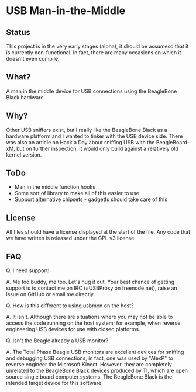 USB Man-in-the-Middle
=====================

Status
------
This project is in the very early stages (alpha), it should be assumesd that it
is currently non-functional. In fact, there are many occasions on which it
doesn't even compile.

What?
-----
A man in the middle device for USB connections using the BeagleBone Black
hardware.

Why?
----
Other USB sniffers exist, but I really like the BeagleBone Black as a hardware
platform and I wanted to tinker with the USB device side.  There was also an
article on Hack a Day about sniffing USB with the BeagleBoard-xM, but on further
inspection, it would only build against a relatively old kernel version.

ToDo
----
 * Man in the middle function hooks
 * Some sort of library to make all of this easier to use
 * Support alternative chipsets - gadgetfs should take care of this

License
-------
All files should have a license displayed at the start of the file.  Any code
that we have written is released under the GPL v3 license.

FAQ
---
Q. I need support!

A. Me too buddy, me too.  Let's hug it out.  Your best chance of getting
support is to contact me on IRC (#USBProxy on freenode.net), raise an issue on
GitHub or email me directly.

Q. How is this different to using usbmon on the host?

A. It isn't.  Although there are situations where you may not be able to access
the code running on the host system; for example, when reverse engineering USB
devices for use with closed platforms.

Q. Isn't the Beagle already a USB monitor?

A. The Total Phase Beagle USB monitors are excellent devices for sniffing and
debugging USB connections, in fact, one was used by "AlexP" to reverse engineer
the Microsoft Kinect.  However, they are completely unrelated to the BeagleBone
Black devices produced by TI, which are open source single board computer
systems.  The BeagleBone Black is the intended target device for this software.
